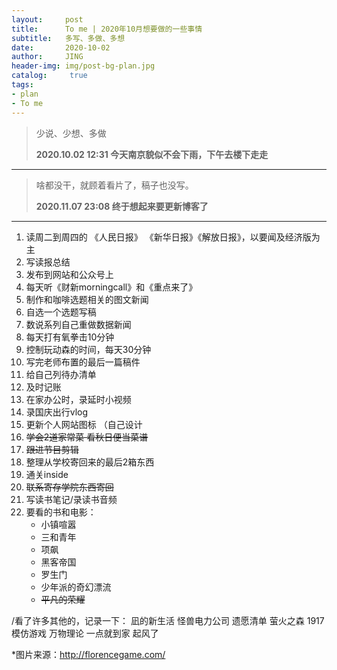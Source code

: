 ```yaml
---
layout:     post
title:      To me | 2020年10月想要做的一些事情
subtitle:   多写、多做、多想
date:       2020-10-02
author:     JING
header-img: img/post-bg-plan.jpg
catalog: 	 true
tags:
- plan
- To me
---
```




> 少说、少想、多做
>
> **2020.10.02  12:31 今天南京貌似不会下雨，下午去楼下走走**

------

> 啥都没干，就顾着看片了，稿子也没写。
>
> **2020.11.07 23:08 终于想起来要更新博客了**

------



1. 读周二到周四的 《人民日报》 《新华日报》《解放日报》，以要闻及经济版为主
2. 写读报总结
3. 发布到网站和公众号上
4. 每天听《财新morningcall》和《重点来了》
5. 制作和咖啡选题相关的图文新闻
6. 自选一个选题写稿
7. 数说系列自己重做数据新闻
8. 每天打有氧拳击10分钟
9. 控制玩动森的时间，每天30分钟
10. 写完老师布置的最后一篇稿件
11. 给自己列待办清单
12. 及时记账
13. 在家办公时，录延时小视频
14. 录国庆出行vlog
15. 更新个人网站图标 （自己设计
16. ~~学会2道家常菜 看秋日便当菜谱~~
17. ~~跟进节目剪辑~~
18. 整理从学校寄回来的最后2箱东西
19. 通关inside
20. ~~联系寄存学院东西寄回~~
21. 写读书笔记/录读书音频
22. 要看的书和电影：
    - 小镇喧嚣 
    - 三和青年
    - 项飙
    - 黑客帝国
    - 罗生门
    - 少年派的奇幻漂流
    - ~~平凡的荣耀~~

/看了许多其他的，记录一下：
凪的新生活
怪兽电力公司
遗愿清单
萤火之森
1917
模仿游戏
万物理论
一点就到家
起风了



*图片来源：http://florencegame.com/

